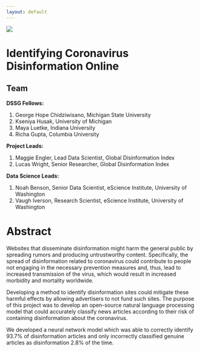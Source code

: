```yaml
---
layout: default
---
```


<img src="{{ site.url }}{{ site.baseurl }}/assets/img/eScience.png">


# Identifying Coronavirus Disinformation Online

## Team

**DSSG Fellows:** 

1. George Hope Chidziwisano, Michigan State University
2. Kseniya Husak, University of Michigan
3. Maya Luetke, Indiana University
4. Richa Gupta, Columbia University

**Project Leads:**

1. Maggie Engler, Lead Data Scientist, Global Disinformation Index
2. Lucas Wright, Senior Researcher, Global Disinformation Index

**Data Science Leads:** 

1. Noah Benson, Senior Data Scientist, eScience Institute, University of Washington
2. Vaugh Iverson, Research Scientist, eScience Institute, University of Washington


# Abstract
Websites that disseminate disinformation might harm the general public by spreading rumors and producing untrustworthy content. Specifically, the spread of disinformation related to coronavirus could contribute to people not engaging in the necessary prevention measures and, thus, lead to increased transmission of the virus, which would result in increased morbidity and mortality worldwide.

Developing a method to identify disinformation sites could mitigate these harmful effects by allowing advertisers to not fund such sites. The purpose of this project was to develop an open-source natural language processing model that could accurately classify news articles according to their risk of containing disinformation about the coronavirus.

We developed a neural network model which was able to correctly identify 93.7% of disinformation articles and only incorrectly classified genuine articles as disinformation 2.8% of the time.
